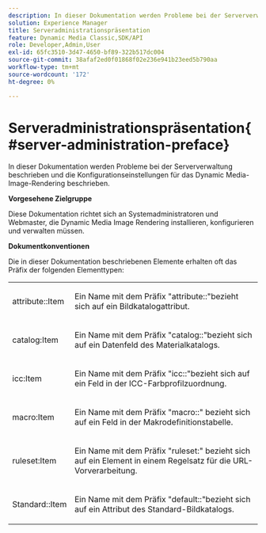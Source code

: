 ```yaml
---
description: In dieser Dokumentation werden Probleme bei der Serververwaltung beschrieben und die Konfigurationseinstellungen für das Dynamic Media-Image-Rendering beschrieben.
solution: Experience Manager
title: Serveradministrationspräsentation
feature: Dynamic Media Classic,SDK/API
role: Developer,Admin,User
exl-id: 65fc3510-3d47-4650-bf89-322b517dc004
source-git-commit: 38afaf2ed0f01868f02e236e941b23eed5b790aa
workflow-type: tm+mt
source-wordcount: '172'
ht-degree: 0%

---
```


# Serveradministrationspräsentation{#server-administration-preface}

In dieser Dokumentation werden Probleme bei der Serververwaltung beschrieben und die Konfigurationseinstellungen für das Dynamic Media-Image-Rendering beschrieben.

**Vorgesehene Zielgruppe**

Diese Dokumentation richtet sich an Systemadministratoren und Webmaster, die Dynamic Media Image Rendering installieren, konfigurieren und verwalten müssen.

**Dokumentkonventionen**

Die in dieser Dokumentation beschriebenen Elemente erhalten oft das Präfix der folgenden Elementtypen:

<table id="simpletable_E96BA470B3CE4266A9E6ED0440A56C40"> 
 <tr class="strow"> 
  <td class="stentry"> <p>attribute::Item </p></td> 
  <td class="stentry"> <p>Ein Name mit dem Präfix "attribute::"bezieht sich auf ein Bildkatalogattribut. </p></td> 
 </tr> 
 <tr class="strow"> 
  <td class="stentry"> <p>catalog:Item </p></td> 
  <td class="stentry"> <p>Ein Name mit dem Präfix "catalog::"bezieht sich auf ein Datenfeld des Materialkatalogs. </p></td> 
 </tr> 
 <tr class="strow"> 
  <td class="stentry"> <p>icc:Item </p></td> 
  <td class="stentry"> <p>Ein Name mit dem Präfix "icc::"bezieht sich auf ein Feld in der ICC-Farbprofilzuordnung. </p></td> 
 </tr> 
 <tr class="strow"> 
  <td class="stentry"> <p>macro:Item </p></td> 
  <td class="stentry"> <p>Ein Name mit dem Präfix "macro::" bezieht sich auf ein Feld in der Makrodefinitionstabelle. </p></td> 
 </tr> 
 <tr class="strow"> 
  <td class="stentry"> <p>ruleset:Item </p></td> 
  <td class="stentry"> <p>Ein Name mit dem Präfix "ruleset:" bezieht sich auf ein Element in einem Regelsatz für die URL-Vorverarbeitung. </p></td> 
 </tr> 
 <tr class="strow"> 
  <td class="stentry"> <p>Standard::Item </p></td> 
  <td class="stentry"> <p>Ein Name mit dem Präfix "default::"bezieht sich auf ein Attribut des Standard-Bildkatalogs. </p></td> 
 </tr> 
</table>
